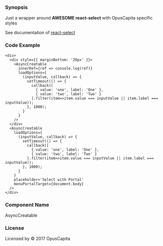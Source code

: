 ### Synopsis

Just a wrapper around **AWESOME react-select** with OpusCapita specific styles

See documentation of [react-select](https://github.com/JedWatson/react-select)

### Code Example

```
<div>
  <div style={{ marginBottom: '20px' }}>
    <AsyncCreatable
      innerRef={ref => console.log(ref)}
      loadOptions={
        (inputValue, callback) => {
          setTimeout(() => {
            callback([
              { value: 'one', label: 'One' },
              { value: 'two', label: 'Two' }
            ].filter(item=>item.value === inputValue || item.label === inputValue));
          }, 1000);
        }
      }
    />
  </div>
  <AsyncCreatable
    loadOptions={
      (inputValue, callback) => {
        setTimeout(() => {
          callback([
            { value: 'one', label: 'One' },
            { value: 'two', label: 'Two' }
          ].filter(item=>item.value === inputValue || item.label === inputValue));
        }, 1000);
      }
    }
    placeholder='Select with Portal'
    menuPortalTarget={document.body}
  />
</div>
```

### Component Name

AsyncCreatable

### License

Licensed by © 2017 OpusCapita

